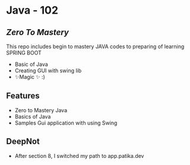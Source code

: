 # Java - 102 
## _Zero To Mastery_ 

This repo includes begin to mastery JAVA codes to preparing of learning SPRING BOOT

- Basic of Java
- Creating GUI with swing lib 
- ✨Magic ✨  :)

## Features

- Zero to Mastery Java
- Basics of Java
- Samples Gui application with using Swing

## DeepNot

- After section 8, I switched my path to app.patika.dev